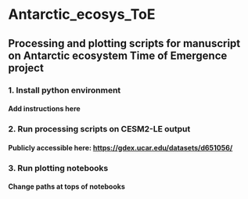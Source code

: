 # Antarctic_ecosys_ToE
## Processing and plotting scripts for manuscript on Antarctic ecosystem Time of Emergence project

### 1. Install python environment

#### Add instructions here


### 2. Run processing scripts on CESM2-LE output

#### Publicly accessible here: https://gdex.ucar.edu/datasets/d651056/


### 3. Run plotting notebooks

#### Change paths at tops of notebooks
